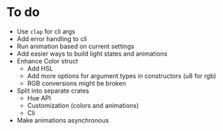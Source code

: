 # To do

* Use `clap` for cli args
* Add error handling to cli
* Run animation based on current settings
* Add easier ways to build light states and animations
* Enhance Color struct
    * Add HSL
    * Add more options for argument types in constructors (u8 for rgb)
    * RGB conversions might be broken
* Split into separate crates
    * Hue API
    * Customization (colors and animations)
    * Cli
* Make animations asynchronous